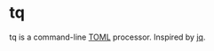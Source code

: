 # tq

tq is a command-line [TOML](https://github.com/toml-lang/toml) processor. Inspired by [jq](https://github.com/stedolan/jq).

